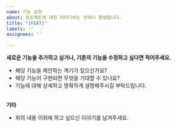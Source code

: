 ```yaml
---
name: 기능 요청
about: 프로젝트에 대한 아이디어는 언제나 환영합니다.
title: "[FEAT]"
labels: ''
assignees: ''

---
```


**새로운 기능을 추가하고 싶거나, 기존의 기능을 수정하고 싶다면 적어주세요.**<br/>
- 해당 기능을 제안하는 계기가 있으신가요?<br/>
- 해당 기능이 구현되면 무엇을 기대할 수 있나요?<br/>
- 기능에 대해 상세하고 명확하게 설명해주시길 부탁드립니다.<br/><br/>

**기타**<br/>
- 위의 내용 이외에 하고 싶으신 이야기를 남겨주세요.<br/>
